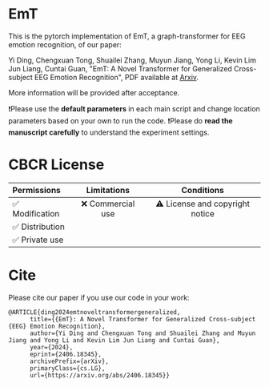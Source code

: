 # EmT
This is the pytorch implementation of EmT, a graph-transformer for EEG emotion recognition, of our paper:

Yi Ding, Chengxuan Tong, Shuailei Zhang, Muyun Jiang, Yong Li, Kevin Lim Jun Liang, Cuntai Guan, "EmT: A Novel Transformer for Generalized Cross-subject EEG Emotion Recognition", PDF available at [Arxiv](https://arxiv.org/abs/2406.18345).

More information will be provided after acceptance. 

:exclamation:Please use the **default parameters** in each main script and change location parameters based on your own to run the code.
:exclamation:Please do **read the manuscript carefully** to understand the experiment settings.

# CBCR License
| Permissions | Limitations | Conditions |
| :---         |     :---:      |          :---: |
| :white_check_mark: Modification   | :x: Commercial use   | :warning: License and copyright notice   |
| :white_check_mark: Distribution     |       |      |
| :white_check_mark: Private use     |        |      |

# Cite
Please cite our paper if you use our code in your work:

```
@ARTICLE{ding2024emtnoveltransformergeneralized,
      title={{EmT}: A Novel Transformer for Generalized Cross-subject {EEG} Emotion Recognition}, 
      author={Yi Ding and Chengxuan Tong and Shuailei Zhang and Muyun Jiang and Yong Li and Kevin Lim Jun Liang and Cuntai Guan},
      year={2024},
      eprint={2406.18345},
      archivePrefix={arXiv},
      primaryClass={cs.LG},
      url={https://arxiv.org/abs/2406.18345}}
```
